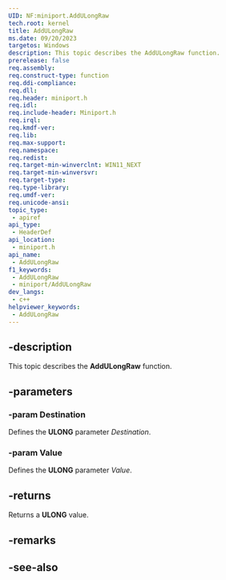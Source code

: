 ```yaml
---
UID: NF:miniport.AddULongRaw
tech.root: kernel
title: AddULongRaw
ms.date: 09/20/2023
targetos: Windows
description: This topic describes the AddULongRaw function.
prerelease: false
req.assembly: 
req.construct-type: function
req.ddi-compliance: 
req.dll: 
req.header: miniport.h
req.idl: 
req.include-header: Miniport.h
req.irql: 
req.kmdf-ver: 
req.lib: 
req.max-support: 
req.namespace: 
req.redist: 
req.target-min-winverclnt: WIN11_NEXT
req.target-min-winversvr: 
req.target-type: 
req.type-library: 
req.umdf-ver: 
req.unicode-ansi: 
topic_type:
 - apiref
api_type:
 - HeaderDef
api_location:
 - miniport.h
api_name:
 - AddULongRaw
f1_keywords:
 - AddULongRaw
 - miniport/AddULongRaw
dev_langs:
 - c++
helpviewer_keywords:
 - AddULongRaw
---
```


## -description

This topic describes the **AddULongRaw** function.

## -parameters

### -param Destination

Defines the **ULONG** parameter *Destination*.

### -param Value

Defines the **ULONG** parameter *Value*.

## -returns

Returns a **ULONG** value.

## -remarks

## -see-also
